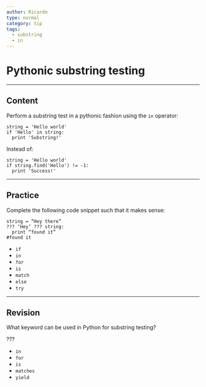 ```yaml
---
author: Ricardo
type: normal
category: tip
tags:
  - substring
  - in
---
```


# Pythonic substring testing


---

## Content

Perform a substring test in a pythonic fashion using the `in` operator:

```plain-text
string = 'Hello world'
if 'Hello' in string:
  print 'Substring!'
```

Instead of:

```plain-text
string = 'Hello world'
if string.find('Hello') != -1:
  print 'Success!'

```


---

## Practice

Complete the following code snippet such that it makes sense:

```plain-text
string = “Hey there”
??? ‘Hey’ ??? string:
  print “found it”
#found it
```

- `if`
- `in`
- `for`
- `is`
- `match`
- `else`
- `try`


---

## Revision

What keyword can be used in Python for substring testing?

???

- `in`
- `for`
- `is`
- `matches`
- `yield`
